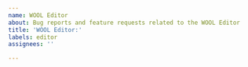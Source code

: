 ```yaml
---
name: WOOL Editor
about: Bug reports and feature requests related to the WOOL Editor
title: 'WOOL Editor:'
labels: editor
assignees: ''

---
```



